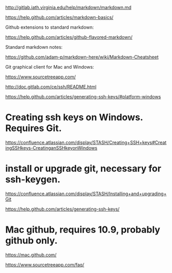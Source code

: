 http://gitlab.iath.virginia.edu/help/markdown/markdown.md

https://help.github.com/articles/markdown-basics/

Github extensions to standard markdown:

https://help.github.com/articles/github-flavored-markdown/

Standard markdown notes:

https://github.com/adam-p/markdown-here/wiki/Markdown-Cheatsheet

Git graphical client for Mac and Windows:

https://www.sourcetreeapp.com/


http://doc.gitlab.com/ce/ssh/README.html

https://help.github.com/articles/generating-ssh-keys/#platform-windows

# Creating ssh keys on Windows. Requires Git.
https://confluence.atlassian.com/display/STASH/Creating+SSH+keys#CreatingSSHkeys-CreatinganSSHkeyonWindows

# install or upgrade git, necessary for ssh-keygen.
https://confluence.atlassian.com/display/STASH/Installing+and+upgrading+Git

https://help.github.com/articles/generating-ssh-keys/

# Mac github, requires 10.9, probably github only.
https://mac.github.com/

https://www.sourcetreeapp.com/faq/
